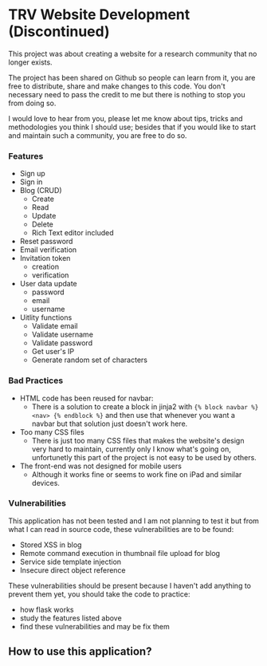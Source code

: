 # TRV Website Development (Discontinued)
This project was about creating a website for a research community that no longer exists.

The project has been shared on Github so people can learn from it, you are free to distribute, share and make changes to this code. You don't necessary need to pass the credit to me but there is nothing to stop you from doing so. 

I would love to hear from you, please let me know about tips, tricks and methodologies you think I should use; besides that if you would like to start and maintain such a community, you are free to do so.

### Features
- Sign up
- Sign in
- Blog (CRUD)
  - Create 
  - Read 
  - Update 
  - Delete
  - Rich Text editor included 
- Reset password 
- Email verification
- Invitation token
  - creation
  - verification 
- User data update
  - password
  - email
  - username 
- Uitlity functions
  - Validate email 
  - Validate username 
  - Validate password 
  - Get user's IP 
  - Generate random set of characters 
  
### Bad Practices 
- HTML code has been reused for navbar:
  - There is a solution to create a block in jinja2 with ```{% block navbar %} <nav> {% endblock %}``` and then use that whenever you want a navbar but that solution just doesn't work here.
- Too many CSS files
  - There is just too many CSS files that makes the website's design very hard to maintain, currently only I know what's going on, unfortunetly this part of the project is not easy to be used by others.
- The front-end was not designed for mobile users
  - Although it works fine or seems to work fine on iPad and similar devices.

### Vulnerabilities
This application has not been tested and I am not planning to test it but from what I can read in source code, these vulnerabilities are to be found:
- Stored XSS in blog 
- Remote command execution in thumbnail file upload for blog 
- Service side template injection
- Insecure direct object reference 

These vulnerabilities should be present because I haven't add anything to prevent them yet, you should take the code to practice:
- how flask works 
- study the features listed above 
- find these vulnerabilities and may be fix them

## How to use this application?
#### 

